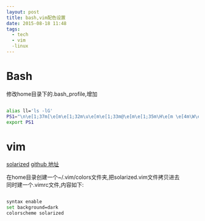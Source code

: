 ```yaml
---
layout: post
title: bash,vim配色设置
date: 2015-08-18 11:48
tags:
  - tech
  - vim
  -linux
---
```


Bash
===
修改home目录下的.bash_profile,增加

```sh

alias ll='ls -lG'
PS1="\n\e[1;37m[\e[m\e[1;32m\u\e[m\e[1;33m@\e[m\e[1;35m\H\e[m \e[4m\W\e[m\e[1;37m]\e[m\e[1;36m\e[m\n\$"
export PS1

```
  
  

vim
===
[solarized](http://ethanschoonover.com/solarized)
[github 地址](https://github.com/altercation/vim-colors-solarized)  

在home目录创建一个~/.vim/colors文件夹,把solarized.vim文件拷贝进去  
同时建一个.vimrc文件,内容如下:

```sh

syntax enable
set background=dark
colorscheme solarized

```